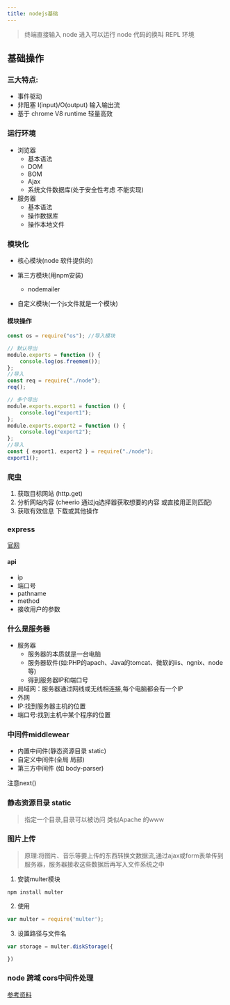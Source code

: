 ```yaml
---
title: nodejs基础
---
```


> 终端直接输入 node 进入可以运行 node 代码的换叫 REPL 环境



## 基础操作

### 三大特点:

-   事件驱动
-   非阻塞 I(input)/O(output) 输入输出流
-   基于 chrome V8 runtime 轻量高效

### 运行环境
+ 浏览器
  - 基本语法 
  - DOM
  - BOM
  - Ajax
  - 系统文件数据库(处于安全性考虑 不能实现)
+ 服务器
  - 基本语法
  - 操作数据库
  - 操作本地文件

### 模块化
+ 核心模块(node 软件提供的)
+ 第三方模块(用npm安装)
  + nodemailer
  
+ 自定义模块(一个js文件就是一个模块)

#### 模块操作

```javascript
const os = require("os"); //导入模块

// 默认导出
module.exports = function () {
    console.log(os.freemem());
};
//导入
const req = require("./node");
req();

// 多个导出
module.exports.export1 = function () {
    console.log("export1");
};
module.exports.export2 = function () {
    console.log("export2");
};
//导入
const { export1, export2 } = require("./node");
export1();
```
### 爬虫
1. 获取目标网站 (http.get)
2. 分析网站内容 (cheerio 通过jq选择器获取想要的内容 或直接用正则匹配)
3. 获取有效信息 下载或其他操作

### express
[官网](https://www.expressjs.com.cn/)
#### api
+ ip
+ 端口号
+ pathname
+ method
+ 接收用户的参数

### 什么是服务器
+ 服务器
  + 服务器的本质就是一台电脑
  + 服务器软件(如:PHP的apach、Java的tomcat、微软的iis、ngnix、node等)
  + 得到服务器IP和端口号
+ 局域网：服务器通过网线或无线相连接,每个电脑都会有一个IP
+ 外网
+ IP:找到服务器主机的位置
+ 端口号:找到主机中某个程序的位置

### 中间件middlewear
+ 内置中间件(静态资源目录 static)
+ 自定义中间件(全局 局部)
+ 第三方中间件 (如 body-parser)

注意next()
### 静态资源目录 static
> 指定一个目录,目录可以被访问 类似Apache 的www

### 图片上传
> 原理:将图片、音乐等要上传的东西转换文数据流,通过ajax或form表单传到服务器，服务器接收这些数据后再写入文件系统之中

1. 安装multer模块
```shell
npm install multer
```
2. 使用
```javascript
var multer = require('multer');
```
3. 设置路径与文件名
```javascript
var storage = multer.diskStorage({

})
```

### node 跨域 cors中间件处理

[参考资料](https://www.bilibili.com/video/BV1Ci4y1L7gk?p=7)
